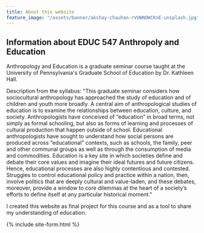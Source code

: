 ```yaml
---
title: About this website
feature_image: "/assets/banner/akshay-chauhan-rVUWNOWCKnE-unsplash.jpg"
---
```


## Information about EDUC 547 Anthropoly and Education

Anthropology and Education is a graduate seminar course taught at the University of Pennsylvania's Graduate School of Education by Dr. Kathleen Hall.

Description from the syllabus:
"This graduate seminar considers how sociocultural anthropology has approached the study of education and of children and youth more broadly. A central aim of anthropological studies of education is to examine the relationships between education, culture, and society. Anthropologists have conceived of “education” in broad terms, not simply as formal schooling, but also as forms of learning and processes of cultural production that happen outside of school. Educational anthropologists have sought to understand how social persons are produced across “educational” contexts, such as schools, the family, peer and other communal groups as well as through the consumption of media and commodities. Education is a key site in which societies define and debate their core values and imagine their ideal futures and future citizens. Hence, educational processes are also highly contentious and contested. Struggles to control educational policy and practice within a nation, then, involve politics that are deeply cultural and value-laden, and these debates, moreover, provide a window to core dilemmas at the heart of a society’s efforts to define itself at any particular historical moment."

I created this website as final project for this course and as a tool to share my understanding of education.

{% include site-form.html %}
